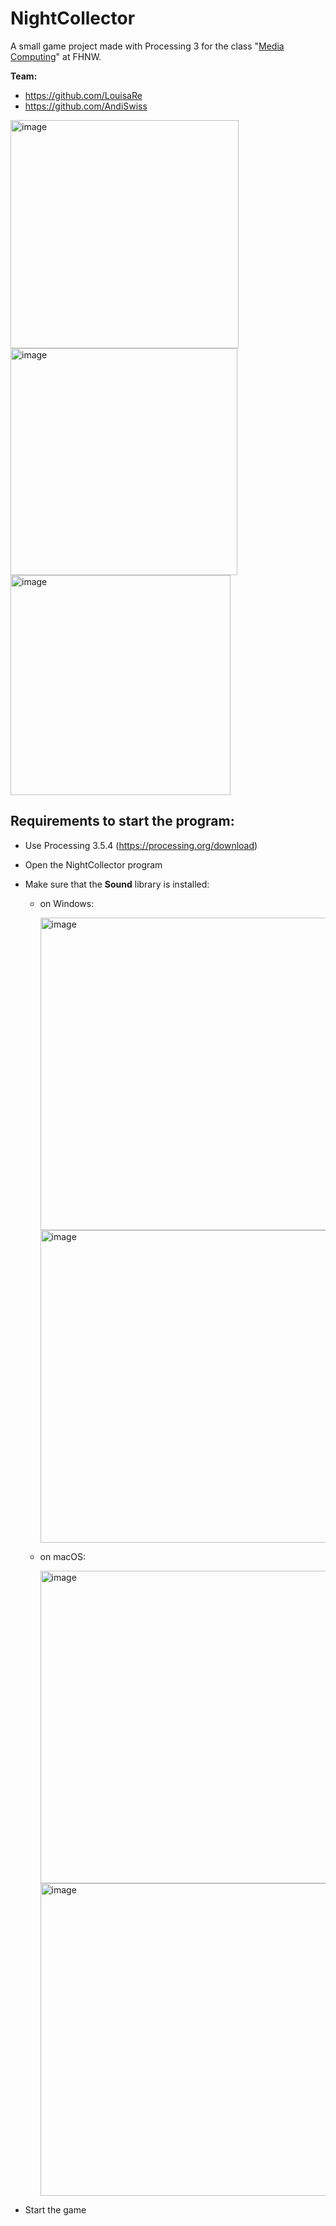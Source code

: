 # NightCollector

A small game project made with Processing 3 for the class "[Media Computing](https://www.fhnw.ch/de/studium/module/9116320?show_language=en)" at FHNW.

**Team:**

- https://github.com/LouisaRe
- https://github.com/AndiSwiss



<div>
<img width="365" alt="image" src="https://user-images.githubusercontent.com/40007166/149749624-75dddf90-e7b7-42ee-8d98-bb1fc3a566fd.png">
<img width="363" alt="image" src="https://user-images.githubusercontent.com/40007166/149749671-b1961980-822e-45f1-9b6d-dd6d5e679643.png">
<img width="352" alt="image" src="https://user-images.githubusercontent.com/40007166/149749703-aa7e5a8f-b12f-4fef-acc1-bb11b92ff20c.png">
</div>

## Requirements to start the program:

- Use Processing 3.5.4 (https://processing.org/download)
- Open the NightCollector program
- Make sure that the **Sound** library is installed:
  - on Windows:

    <img width="500" alt="image" src="https://user-images.githubusercontent.com/40007166/149750906-9f8f26f9-7f5e-46da-aa21-f2ab28f233af.png">
    <img width="500" alt="image" src="https://user-images.githubusercontent.com/40007166/149751406-ba2068d9-d97a-47eb-8093-4e2f1bcc1614.png">

  - on macOS:

    <img width="500" alt="image" src="https://user-images.githubusercontent.com/40007166/149750764-dd6b9dc5-a7eb-4f32-b66e-57ae33247f3c.png">
    <img width="500" alt="image" src="https://user-images.githubusercontent.com/40007166/149751187-913a26f9-af4b-412c-b1cf-e616434335de.png">

- Start the game

